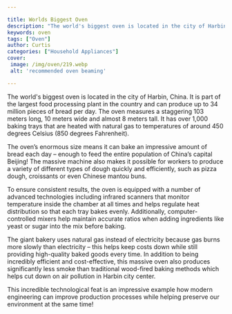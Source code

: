 ```yaml
---

title: Worlds Biggest Oven
description: "The world's biggest oven is located in the city of Harbin, China. It is part of the largest food processing plant in the country a...learn more about it now"
keywords: oven
tags: ["Oven"]
author: Curtis
categories: ["Household Appliances"]
cover: 
 image: /img/oven/219.webp
 alt: 'recommended oven beaming'

---
```


The world's biggest oven is located in the city of Harbin, China. It is part of the largest food processing plant in the country and can produce up to 34 million pieces of bread per day. The oven measures a staggering 103 meters long, 10 meters wide and almost 8 meters tall. It has over 1,000 baking trays that are heated with natural gas to temperatures of around 450 degrees Celsius (850 degrees Fahrenheit). 

The oven’s enormous size means it can bake an impressive amount of bread each day – enough to feed the entire population of China’s capital Beijing! The massive machine also makes it possible for workers to produce a variety of different types of dough quickly and efficiently, such as pizza dough, croissants or even Chinese mantou buns. 

To ensure consistent results, the oven is equipped with a number of advanced technologies including infrared scanners that monitor temperature inside the chamber at all times and helps regulate heat distribution so that each tray bakes evenly. Additionally, computer-controlled mixers help maintain accurate ratios when adding ingredients like yeast or sugar into the mix before baking. 

The giant bakery uses natural gas instead of electricity because gas burns more slowly than electricity – this helps keep costs down while still providing high-quality baked goods every time. In addition to being incredibly efficient and cost-effective, this massive oven also produces significantly less smoke than traditional wood-fired baking methods which helps cut down on air pollution in Harbin city center. 

This incredible technological feat is an impressive example how modern engineering can improve production processes while helping preserve our environment at the same time!
